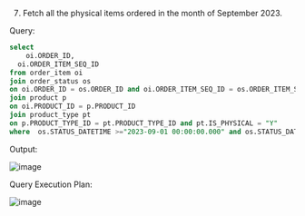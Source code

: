7. Fetch all the physical items ordered in the month of September 2023.

Query:

```sql
select 
	oi.ORDER_ID,
  oi.ORDER_ITEM_SEQ_ID
from order_item oi 
join order_status os 
on oi.ORDER_ID = os.ORDER_ID and oi.ORDER_ITEM_SEQ_ID = os.ORDER_ITEM_SEQ_ID and os.STATUS_ID="ITEM_CREATED"
join product p 
on oi.PRODUCT_ID = p.PRODUCT_ID
join product_type pt 
on p.PRODUCT_TYPE_ID = pt.PRODUCT_TYPE_ID and pt.IS_PHYSICAL = "Y"
where  os.STATUS_DATETIME >="2023-09-01 00:00:00.000" and os.STATUS_DATETIME <= "2023-09-30 23:59:59.999";
```
Output:

![image](https://github.com/Sandesh3003/TrainingAssignment/assets/77960808/c44d2662-0ccd-4c27-85f9-3b4b3e50a982)

Query Execution Plan:

![image](https://github.com/Sandesh3003/TrainingAssignment/assets/77960808/c76e44e9-efa7-4ada-a4ed-9c7cc2851b67)
